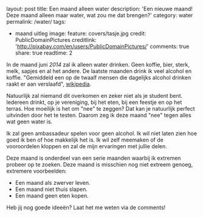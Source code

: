 layout: post
title: Een maand alleen water
description: 'Een nieuwe maand! Deze maand alleen maar water, wat zou me dat brengen?'
category: water
permalink: /water/
tags:
  - maand uitleg
image:
  feature: covers/tasje.jpg
  credit: PublicDomainPictures
  creditlink: 'http://pixabay.com/en/users/PublicDomainPictures/'
comments: true
share: true
readtime: 2

In de maand juni *2014* zal ik alleen water drinken. Geen koffie, bier, sterk, melk, sapjes en al het andere. De laatste maanden drink ik veel alcohol en koffie. "Gemiddeld een op de twaalf mensen die dagelijks alcohol drinken raakt er aan verslaafd", [wikipedia](http://nl.wikipedia.org/wiki/Alcoholist#Hoeveel_is_veel).

Natuurlijk zal niemand dit overkomen en zeker niet als je student bent. Iedereen drinkt, op je vereniging, bij het eten, bij een feestje en op het terras. Hoe moeilijk is het om "nee" te zeggen? Dat kan je natuurlijk perfect uitvinden door het te testen. Daarom zeg ik deze maand "nee" tegen alles wat geen water is.

Ik zal geen ambassadeur spelen voor geen alcohol. Ik wil niet laten zien hoe goed ik ben of hoe makkelijk het is. Ik wil zelf meemaken of de vooroordelen kloppen en zal de mijn ervaringen met jullie delen.

Deze maand is onderdeel van een serie maanden waarbij ik extremen probeer op te zoeken. Deze maand is misschien nog niet extreem genoeg, extremere voorbeelden:

 - Een maand als zwerver leven.
 - Een maand niet thuis slapen.
 - Een maand geen eten kopen.

Heb jij nog goede ideeën? Laat het me weten via de comments!
